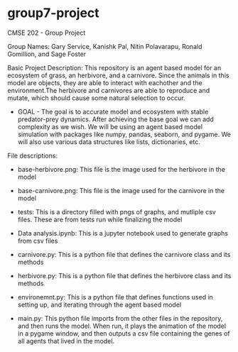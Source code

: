# group7-project
CMSE 202 - Group Project

Group Names: Gary Service, Kanishk Pal, Nitin Polavarapu, Ronald Gomillion, and Sage Foster

Basic Project Description: This repository is an agent based model for an ecosystem of grass, an herbivore, and a carnivore. Since the animals in this model are objects, they are able to interact with eachother and the environment.The herbivore and carnivores are able to reproduce and mutate, which should cause some natural selection to occur. 

- GOAL - The goal is to accurate model and ecosystem with stable predator-prey dynamics. After achieving the base goal we can add complexity as we wish. We will be using an agent based model simulation with packages like numpy, pandas, seaborn, and pygame. We will also use various data structures like lists, dictionaries, etc.

File descriptions:

- base-herbivore.png:
    This file is the image used for the herbivore in the model
    
- base-carnivore.png:
    This file is the image used for the carnivore in the model
    
- tests:
    This is a directory filled with pngs of graphs, and mutliple csv files. These are from tests run while finalizing the model
    
- Data analysis.ipynb:
    This is a jupyter notebook used to generate graphs from csv files 
    
- carnivore.py:
    This is a python file that defines the carnivore class and its methods
    
- herbivore.py:
    This is a python file that defines the herbivore class and its methods
    
- environemnt.py:
    This is a python file that defines functions used in setting up, and iterating through the agent based model
    
- main.py:
    This python file imports from the other files in the repository, and then runs the model. When run, it plays the animation of the model in a pygame window, and then outputs a csv file containing the genes of all agents that lived in the model.



